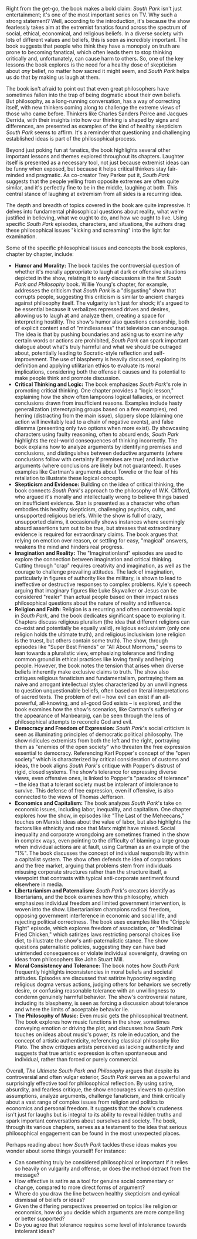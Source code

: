 Right from the get-go, the book makes a bold claim: _South Park_ isn't just entertainment; it's one of the most important series on TV. Why such a strong statement? Well, according to the introduction, it's because the show fearlessly takes aim at the extremist fanatics found across the spectrum of social, ethical, economical, and religious beliefs. In a diverse society with lots of different values and beliefs, this is seen as incredibly important. The book suggests that people who think they have a monopoly on truth are prone to becoming fanatical, which often leads them to stop thinking critically and, unfortunately, can cause harm to others. So, one of the key lessons the book explores is the need for a healthy dose of skepticism about _any_ belief, no matter how sacred it might seem, and _South Park_ helps us do that by making us laugh at them.

The book isn't afraid to point out that even great philosophers have sometimes fallen into the trap of being dogmatic about their own beliefs. But philosophy, as a long-running conversation, has a way of correcting itself, with new thinkers coming along to challenge the extreme views of those who came before. Thinkers like Charles Sanders Peirce and Jacques Derrida, with their insights into how our thinking is shaped by signs and differences, are presented as examples of the kind of healthy skepticism _South Park_ seems to affirm. It's a reminder that questioning and challenging established ideas is part of the philosophical process.

Beyond just poking fun at fanatics, the book highlights several other important lessons and themes explored throughout its chapters. Laughter itself is presented as a necessary tool, not just because extremist ideas can be funny when exposed, but because it helps critical thinkers stay fair-minded and pragmatic. As co-creator Trey Parker put it, _South Park_ suggests that the people yelling from opposite extremes are often quite similar, and it's perfectly fine to be in the middle, laughing at both. This central stance of laughing at extremism from all sides is a recurring idea.

The depth and breadth of topics covered in the book are quite impressive. It delves into fundamental philosophical questions about reality, what we're justified in believing, what we ought to do, and how we ought to live. Using specific _South Park_ episodes, characters, and situations, the authors drag these philosophical issues "kicking and screaming" into the light for examination.

Some of the specific philosophical issues and concepts the book explores, chapter by chapter, include:

- **Humor and Morality:** The book tackles the controversial question of whether it's morally appropriate to laugh at dark or offensive situations depicted in the show, relating it to early discussions in the first _South Park and Philosophy_ book. Willie Young's chapter, for example, addresses the criticism that _South Park_ is a "disgusting" show that corrupts people, suggesting this criticism is similar to ancient charges against philosophy itself. The vulgarity isn't just for shock; it's argued to be essential because it verbalizes repressed drives and desires, allowing us to laugh at and analyze them, creating a space for interpreting hostility. The show's humor also questions censorship, both of explicit content and of "mindlessness" that television can encourage. The idea is that by pushing boundaries and asking us to examine _why_ certain words or actions are prohibited, _South Park_ can spark important dialogue about what's truly harmful and what we should be outraged about, potentially leading to Socratic-style reflection and self-improvement. The use of blasphemy is heavily discussed, exploring its definition and applying utilitarian ethics to evaluate its moral implications, considering both the offense it causes and its potential to make people think and promote discussion.
- **Critical Thinking and Logic:** The book emphasizes _South Park_'s role in promoting critical thinking. One chapter provides a "logic lesson," explaining how the show often lampoons logical fallacies, or incorrect conclusions drawn from insufficient reasons. Examples include hasty generalization (stereotyping groups based on a few examples), red herring (distracting from the main issue), slippery slope (claiming one action will inevitably lead to a chain of negative events), and false dilemma (presenting only two options when more exist). By showcasing characters using faulty reasoning, often to absurd ends, _South Park_ highlights the real-world consequences of thinking incorrectly. The book explains how to analyze arguments by identifying premises and conclusions, and distinguishes between deductive arguments (where conclusions follow with certainty if premises are true) and inductive arguments (where conclusions are likely but not guaranteed). It uses examples like Cartman's arguments about Towelie or the fear of his retaliation to illustrate these logical concepts.
- **Skepticism and Evidence:** Building on the idea of critical thinking, the book connects _South Park_'s approach to the philosophy of W.K. Clifford, who argued it's morally and intellectually wrong to believe things based on insufficient evidence. Stan is presented as a character who often embodies this healthy skepticism, challenging psychics, cults, and unsupported religious beliefs. While the show is full of crazy, unsupported claims, it occasionally shows instances where seemingly absurd assertions turn out to be true, but stresses that extraordinary evidence is required for extraordinary claims. The book argues that relying on emotion over reason, or settling for easy, "magical" answers, weakens the mind and hinders real progress.
- **Imagination and Reality:** The "Imaginationland" episodes are used to explore the connection between imagination and critical thinking. Cutting through "crap" requires creativity and imagination, as well as the courage to challenge prevailing attitudes. The lack of imagination, particularly in figures of authority like the military, is shown to lead to ineffective or destructive responses to complex problems. Kyle's speech arguing that imaginary figures like Luke Skywalker or Jesus can be considered "realer" than actual people based on their impact raises philosophical questions about the nature of reality and influence.
- **Religion and Faith:** Religion is a recurring and often controversial topic in _South Park_, and the book dedicates significant space to exploring it. Chapters discuss religious pluralism (the idea that different religions can co-exist and potentially be equally valid), religious exclusivism (only one religion holds the ultimate truth), and religious inclusivism (one religion is the truest, but others contain some truth). The show, through episodes like "Super Best Friends" or "All About Mormons," seems to lean towards a pluralistic view, emphasizing tolerance and finding common ground in ethical practices like loving family and helping people. However, the book notes the tension that arises when diverse beliefs inherently make exclusive claims to truth. The show also critiques religious fanaticism and fundamentalism, portraying them as naive and arrogant intellectual styles characterized by an unwillingness to question unquestionable beliefs, often based on literal interpretations of sacred texts. The problem of evil – how evil can exist if an all-powerful, all-knowing, and all-good God exists – is explored, and the book examines how the show's scenarios, like Cartman's suffering or the appearance of Manbearpig, can be seen through the lens of philosophical attempts to reconcile God and evil.
- **Democracy and Freedom of Expression:** _South Park_'s social criticism is seen as illuminating principles of democratic political philosophy. The show ridicules extremists from both the left and the right, portraying them as "enemies of the open society" who threaten the free expression essential to democracy. Referencing Karl Popper's concept of the "open society" which is characterized by critical consideration of customs and ideas, the book aligns _South Park_'s critique with Popper's distrust of rigid, closed systems. The show's tolerance for expressing diverse views, even offensive ones, is linked to Popper's "paradox of tolerance" – the idea that a tolerant society must be intolerant of intolerance to survive. This defense of free expression, even if offensive, is also connected to the views of Thomas Jefferson.
- **Economics and Capitalism:** The book analyzes _South Park_'s take on economic issues, including labor, inequality, and capitalism. One chapter explores how the show, in episodes like "The Last of the Meheecans," touches on Marxist ideas about the value of labor, but also highlights the factors like ethnicity and race that Marx might have missed. Social inequality and corporate wrongdoing are sometimes framed in the show in complex ways, even pointing to the difficulty of blaming a large group when individual actions are at fault, using Cartman as an example of the "1%". The book discusses the concept of individual responsibility within a capitalist system. The show often defends the idea of corporations and the free market, arguing that problems stem from individuals misusing corporate structures rather than the structure itself, a viewpoint that contrasts with typical anti-corporate sentiment found elsewhere in media.
- **Libertarianism and Paternalism:** _South Park_'s creators identify as libertarians, and the book examines how this philosophy, which emphasizes individual freedom and limited government intervention, is woven into the show. Libertarianism champions radical freedom, opposing government interference in economic and social life, and rejecting political correctness. The book uses examples like the "Cripple Fight" episode, which explores freedom of association, or "Medicinal Fried Chicken," which satirizes laws restricting personal choices like diet, to illustrate the show's anti-paternalistic stance. The show questions paternalistic policies, suggesting they can have bad unintended consequences or violate individual sovereignty, drawing on ideas from philosophers like John Stuart Mill.
- **Moral Consistency and Tolerance:** The book notes how _South Park_ frequently highlights inconsistencies in moral beliefs and societal attitudes. Episodes are discussed that satirize hypocrisy regarding religious dogma versus actions, judging others for behaviors we secretly desire, or confusing reasonable tolerance with an unwillingness to condemn genuinely harmful behavior. The show's controversial nature, including its blasphemy, is seen as forcing a discussion about tolerance and where the limits of acceptable behavior lie.
- **The Philosophy of Music:** Even music gets the philosophical treatment. The book explores how music functions in the show, sometimes conveying emotion or driving the plot, and discusses how _South Park_ touches on ideas about music's power, its role in education, and the concept of artistic authenticity, referencing classical philosophy like Plato. The show critiques artists perceived as lacking authenticity and suggests that true artistic expression is often spontaneous and individual, rather than forced or purely commercial.

Overall, _The Ultimate South Park and Philosophy_ argues that despite its controversial and often vulgar exterior, _South Park_ serves as a powerful and surprisingly effective tool for philosophical reflection. By using satire, absurdity, and fearless critique, the show encourages viewers to question assumptions, analyze arguments, challenge fanaticism, and think critically about a vast range of complex issues from religion and politics to economics and personal freedom. It suggests that the show's crudeness isn't just for laughs but is integral to its ability to reveal hidden truths and spark important conversations about ourselves and society. The book, through its various chapters, serves as a testament to the idea that serious philosophical engagement can be found in the most unexpected places.

Perhaps reading about how _South Park_ tackles these ideas makes you wonder about some things yourself! For instance:

- Can something truly be considered philosophical or important if it relies so heavily on vulgarity and offense, or does the method detract from the message?
- How effective is satire as a tool for genuine social commentary or change, compared to more direct forms of argument?
- Where do you draw the line between healthy skepticism and cynical dismissal of beliefs or ideas?
- Given the differing perspectives presented on topics like religion or economics, how do you decide which arguments are more compelling or better supported?
- Do you agree that tolerance requires some level of intolerance towards intolerant ideas?